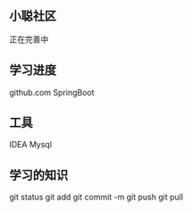 ## 小聪社区
正在完善中

## 学习进度
github.com
SpringBoot


## 工具
IDEA 
Mysql

## 学习的知识
git status
git add
git commit -m
git push
git pull
